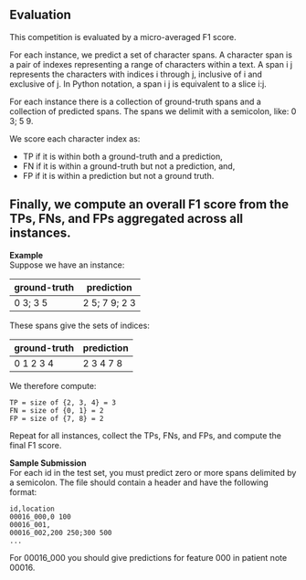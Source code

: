 ## Evaluation
This competition is evaluated by a micro-averaged F1 score.

For each instance, we predict a set of character spans. A character span is a pair of indexes representing a range of characters within a text. A span i j represents the characters with indices i through j, inclusive of i and exclusive of j. In Python notation, a span i j is equivalent to a slice i:j.

For each instance there is a collection of ground-truth spans and a collection of predicted spans. The spans we delimit with a semicolon, like: 0 3; 5 9.

We score each character index as:

- TP if it is within both a ground-truth and a prediction,
- FN if it is within a ground-truth but not a prediction, and,
- FP if it is within a prediction but not a ground truth.

## Finally, we compute an overall F1 score from the TPs, FNs, and FPs aggregated across all instances.

**Example**</br>
Suppose we have an instance:

| ground-truth | prediction    |
|--------------|---------------|
| 0 3; 3 5     | 2 5; 7 9; 2 3 |
These spans give the sets of indices:

| ground-truth | prediction |
|--------------|------------|
| 0 1 2 3 4    | 2 3 4 7 8  |
We therefore compute:

`TP = size of {2, 3, 4} = 3`</br>
`FN = size of {0, 1} = 2`</br>
`FP = size of {7, 8} = 2`</br>

Repeat for all instances, collect the TPs, FNs, and FPs, and compute the final F1 score.

**Sample Submission**</br>
For each id in the test set, you must predict zero or more spans delimited by a semicolon. The file should contain a header and have the following format:
```
id,location
00016_000,0 100
00016_001,
00016_002,200 250;300 500
...
```
For 00016_000 you should give predictions for feature 000 in patient note 00016.